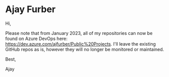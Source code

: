 # Ajay Furber

Hi,

Please note that from January 2023, all of my repositories can now be found on Azure DevOps here: https://dev.azure.com/ajfurber/Public%20Projects. I'll leave the existing GitHub repos as is, however they will no longer be monitored or maintained.

Best,

Ajay
